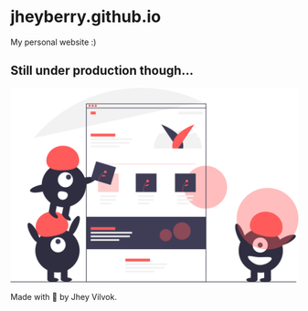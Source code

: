 # jheyberry.github.io
My personal website :)

## Still under production though...

<img src='./src/assets/biulding.svg'>

Made with 🖤  by Jhey Vilvok.

